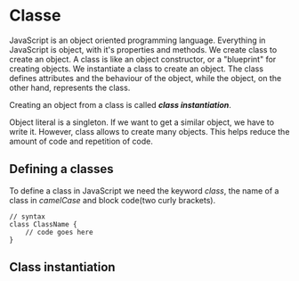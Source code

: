 # Classe

JavaScript is an object oriented programming language. Everything in JavaScript is object, with it's properties and methods. We create class to create an object. A class is like an object constructor, or a "blueprint" for creating objects. We instantiate a class to create an object. The class defines attributes and the behaviour of the object, while the object, on the other hand, represents the class.

Creating an object from a class is called ***class instantiation***.

Object literal is a singleton. If we want to get a similar object, we have to write it. However, class allows to create many objects. This helps reduce the amount of code and repetition of code.

## Defining a classes
To define a class in JavaScript we need the keyword *class*, the name of a class in *camelCase* and block code(two curly brackets).

```
// syntax
class ClassName {
    // code goes here
}
```

## Class instantiation

